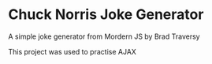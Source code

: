 # Chuck Norris Joke Generator

A simple joke generator from Mordern JS by Brad Traversy

This project was used to practise AJAX